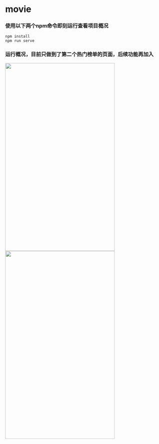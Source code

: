 # movie

### 使用以下两个npm命令即刻运行查看项目概况
```
npm install
npm run serve
```

### 运行概况，目前只做到了第二个热门榜单的页面，后续功能再加入
<div>
  <img width="350" height="600" src="https://github.com/zhifanXU17/vue-movie/blob/master/img/movie-1.png"/>
  <img width="350" height="600" src="https://github.com/zhifanXU17/vue-movie/blob/master/img/movie-2.png"/>
</div>
